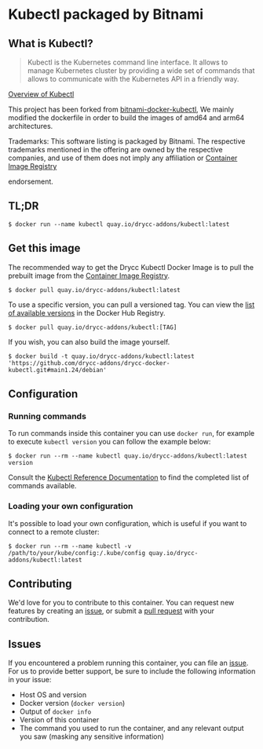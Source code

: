 # Kubectl packaged by Bitnami

## What is Kubectl?

> Kubectl is the Kubernetes command line interface. It allows to manage Kubernetes cluster by providing a wide set of commands that allows to communicate with the Kubernetes API in a friendly way.

[Overview of Kubectl](https://github.com/kubernetes/kubectl)

This project has been forked from [bitnami-docker-kubectl](https://github.com/bitnami/bitnami-docker-kubectl),  We mainly modified the dockerfile in order to build the images of amd64 and arm64 architectures. 

Trademarks: This software listing is packaged by Bitnami. The respective trademarks mentioned in the offering are owned by the respective companies, and use of them does not imply any affiliation or [Container Image Registry](https://quay.io/repository/drycc-addons/kubectl)

endorsement.

## TL;DR

```console
$ docker run --name kubectl quay.io/drycc-addons/kubectl:latest
```

## Get this image

The recommended way to get the Drycc Kubectl Docker Image is to pull the prebuilt image from the [Container Image Registry](https://quay.io/repository/drycc-addons/kubectl).

```console
$ docker pull quay.io/drycc-addons/kubectl:latest
```

To use a specific version, you can pull a versioned tag. You can view the [list of available versions](https://quay.io/drycc-addons/kubectl/tags/) in the Docker Hub Registry.

```console
$ docker pull quay.io/drycc-addons/kubectl:[TAG]
```

If you wish, you can also build the image yourself.

```console
$ docker build -t quay.io/drycc-addons/kubectl:latest 'https://github.com/drycc-addons/drycc-docker-kubectl.git#main1.24/debian'
```

## Configuration

### Running commands

To run commands inside this container you can use `docker run`, for example to execute `kubectl version` you can follow the example below:

```console
$ docker run --rm --name kubectl quay.io/drycc-addons/kubectl:latest version
```

Consult the [Kubectl Reference Documentation](https://kubernetes.io/docs/reference/generated/kubectl/kubectl-commands) to find the completed list of commands available.

### Loading your own configuration

It's possible to load your own configuration, which is useful if you want to connect to a remote cluster:

```console
$ docker run --rm --name kubectl -v /path/to/your/kube/config:/.kube/config quay.io/drycc-addons/kubectl:latest
```

## Contributing

We'd love for you to contribute to this container. You can request new features by creating an [issue](https://github.com/bitnami/bitnami-docker-kubectl/issues), or submit a [pull request](https://github.com/bitnami/bitnami-docker-kubectl/pulls) with your contribution.

## Issues

If you encountered a problem running this container, you can file an [issue](https://github.com/bitnami/bitnami-docker-kubectl/issues/new). For us to provide better support, be sure to include the following information in your issue:

- Host OS and version
- Docker version (`docker version`)
- Output of `docker info`
- Version of this container
- The command you used to run the container, and any relevant output you saw (masking any sensitive information)

